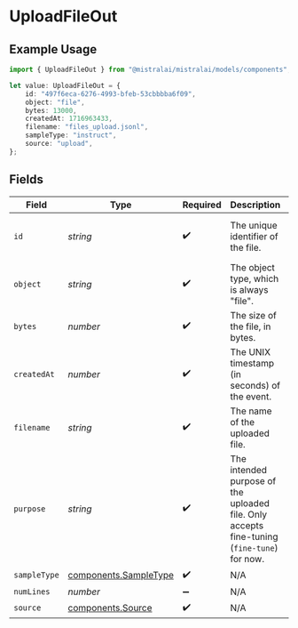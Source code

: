 # UploadFileOut

## Example Usage

```typescript
import { UploadFileOut } from "@mistralai/mistralai/models/components";

let value: UploadFileOut = {
    id: "497f6eca-6276-4993-bfeb-53cbbbba6f09",
    object: "file",
    bytes: 13000,
    createdAt: 1716963433,
    filename: "files_upload.jsonl",
    sampleType: "instruct",
    source: "upload",
};
```

## Fields

| Field                                                                                      | Type                                                                                       | Required                                                                                   | Description                                                                                | Example                                                                                    |
| ------------------------------------------------------------------------------------------ | ------------------------------------------------------------------------------------------ | ------------------------------------------------------------------------------------------ | ------------------------------------------------------------------------------------------ | ------------------------------------------------------------------------------------------ |
| `id`                                                                                       | *string*                                                                                   | :heavy_check_mark:                                                                         | The unique identifier of the file.                                                         | 497f6eca-6276-4993-bfeb-53cbbbba6f09                                                       |
| `object`                                                                                   | *string*                                                                                   | :heavy_check_mark:                                                                         | The object type, which is always "file".                                                   | file                                                                                       |
| `bytes`                                                                                    | *number*                                                                                   | :heavy_check_mark:                                                                         | The size of the file, in bytes.                                                            | 13000                                                                                      |
| `createdAt`                                                                                | *number*                                                                                   | :heavy_check_mark:                                                                         | The UNIX timestamp (in seconds) of the event.                                              | 1716963433                                                                                 |
| `filename`                                                                                 | *string*                                                                                   | :heavy_check_mark:                                                                         | The name of the uploaded file.                                                             | files_upload.jsonl                                                                         |
| `purpose`                                                                                  | *string*                                                                                   | :heavy_check_mark:                                                                         | The intended purpose of the uploaded file. Only accepts fine-tuning (`fine-tune`) for now. | fine-tune                                                                                  |
| `sampleType`                                                                               | [components.SampleType](../../models/components/sampletype.md)                             | :heavy_check_mark:                                                                         | N/A                                                                                        |                                                                                            |
| `numLines`                                                                                 | *number*                                                                                   | :heavy_minus_sign:                                                                         | N/A                                                                                        |                                                                                            |
| `source`                                                                                   | [components.Source](../../models/components/source.md)                                     | :heavy_check_mark:                                                                         | N/A                                                                                        |                                                                                            |